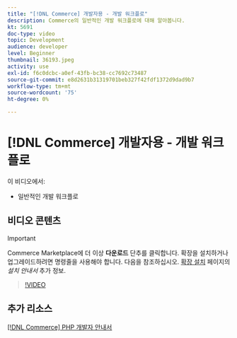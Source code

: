 ```yaml
---
title: "[!DNL Commerce] 개발자용 - 개발 워크플로"
description: Commerce의 일반적인 개발 워크플로에 대해 알아봅니다.
kt: 5691
doc-type: video
topic: Development
audience: developer
level: Beginner
thumbnail: 36193.jpeg
activity: use
exl-id: f6c0dcbc-a0ef-43fb-bc38-cc7692c73487
source-git-commit: e8d2631b31319701beb327f42fdf1372d9dad9b7
workflow-type: tm+mt
source-wordcount: '75'
ht-degree: 0%

---
```


# [!DNL Commerce] 개발자용 - 개발 워크플로

이 비디오에서:

- 일반적인 개발 워크플로

## 비디오 콘텐츠

>[!IMPORTANT]
>
>Commerce Marketplace에 더 이상 **다운로드** 단추를 클릭합니다. 확장을 설치하거나 업그레이드하려면 명령줄을 사용해야 합니다. 다음을 참조하십시오. [확장 설치](https://experienceleague.adobe.com/docs/commerce-operations/installation-guide/tutorials/extensions.html) 페이지의 _설치 안내서_ 추가 정보.

>[!VIDEO](https://video.tv.adobe.com/v/36193?quality=12&learn=on)

## 추가 리소스

[[!DNL Commerce] PHP 개발자 안내서](https://developer.adobe.com/commerce/php/development/)
